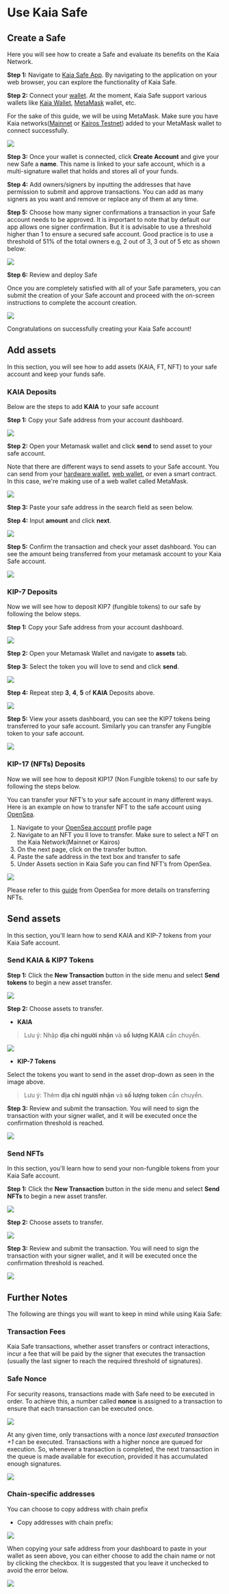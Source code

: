 # Use Kaia Safe

## Create a Safe

Here you will see how to create a Safe and evaluate its benefits on the Kaia Network.

**Step 1:** Navigate to [Kaia Safe App](https://safe.kaia.io/). By navigating to the application on your web browser, you can explore the functionality of Kaia Safe.

**Step 2:** Connect your [wallet](https://docs.ethhub.io/using-ethereum/wallets/intro-to-ethereum-wallets/). At the moment, Kaia Safe support various wallets like [Kaia Wallet](https://docs.kaiawallet.io/), [MetaMask](../../../tutorials/connecting-metamask.mdx) wallet, etc.

For the sake of this guide, we will be using MetaMask. Make sure you have Kaia networks([Mainnet](../../../tutorials/connecting-metamask.mdx#connect-to-kaia-network) or [Kairos Testnet](../../../tutorials/connecting-metamask.mdx#connect-to-kaia-network)) added to your MetaMask wallet to connect successfully.

![](/img/build/tools/kaia-safe/kaia-safe-connect-wallet.png)

**Step 3:**  Once your wallet is connected, click **Create Account** and give your new Safe a **name**. This name is linked to your safe account, which is a multi-signature wallet that holds and stores all of your funds.

**Step 4:** Add owners/signers by inputting the addresses that have permission to submit and approve transactions. You can add as many signers as you want and remove or replace any of them at any time.

**Step 5:** Choose how many signer confirmations a transaction in your Safe account needs to be approved. It is important to note that by default our app allows one signer confirmation. But it is advisable to use a threshold higher than 1 to ensure a secured safe account. Good practice is to use a threshold of 51% of the total owners e.g, 2 out of 3, 3 out of 5 etc as shown below:

![](/img/build/tools/kaia-safe/kaia-safe-create-acct.gif)

**Step 6:** Review and deploy Safe

Once you are completely satisfied with all of your Safe parameters, you can submit the creation of your Safe account and proceed with the on-screen instructions to complete the account creation.

![](/img/build/tools/kaia-safe/kaia-safe-create-review.gif)

Congratulations on successfully creating your Kaia Safe account!

## Add assets

In this section, you will see how to add assets (KAIA, FT, NFT)  to your safe account and keep your funds safe.

### KAIA Deposits

Below are the steps to add **KAIA** to your safe account

**Step 1:** Copy your Safe address from your account dashboard.

![](/img/build/tools/kaia-safe/ks-deposit-copy-addr.png)

**Step 2:** Open your Metamask wallet and click **send** to send asset to your safe account.

Note that there are different ways to send assets to your Safe account. You can send from your [hardware wallet](https://www.ledger.com/academy/crypto-hardware-wallet), [web wallet](https://medium.com/arcana-network-blog/why-web-wallets-e77c776e4d5e), or even a smart contract. In this case, we're making use of a web wallet called MetaMask.

![](/img/build/tools/kaia-safe/ks-token-send-btn.png)

**Step 3:** Paste your safe address in the search field as seen below.

**Step 4:** Input **amount** and click **next**.

![](/img/build/tools/kaia-safe/ks-token-send-details.png)

**Step 5:** Confirm the transaction and check your asset dashboard. You can see the amount being transferred from your metamask account to your Kaia Safe account.

![](/img/build/tools/kaia-safe/kaia-safe-klay-bal.png)

### KIP-7 Deposits

Now we will see how to deposit KIP7 (fungible tokens) to our safe by following the below steps.

**Step 1:** Copy your Safe address from your account dashboard.

![](/img/build/tools/kaia-safe/ks-deposit-ft-copy.png)

**Step 2:** Open your Metamask Wallet and navigate to **assets** tab.

**Step 3:** Select the token you will love to send and click **send**.

![](/img/build/tools/kaia-safe/ks-ft-send-btn.png)

**Step 4:** Repeat step **3**, **4**, **5** of **KAIA** Deposits above.

![](/img/build/tools/kaia-safe/ks-ft-send-details.png)

**Step 5:** View your assets dashboard, you can see the KIP7 tokens being transferred to your safe account. Similarly you can transfer any Fungible token to your safe account.

![](/img/build/tools/kaia-safe/ks-ft-balance.png)

### KIP-17 (NFTs) Deposits

Now we  will see how to deposit KIP17 (Non Fungible tokens) to our safe by following the steps below.

You can transfer your NFT’s to your safe account in many different ways. Here is an example on how to transfer NFT to the safe account using  [OpenSea](https://opensea.io/about).

1. Navigate to your [OpenSea account](https://testnets.opensea.io/account) profile page
2. Navigate to an NFT you ll love to transfer. Make sure to select a NFT on the Kaia Network(Mainnet or Kairos)
3. On the next page, click on the transfer button.
4. Paste the safe address in the text box and transfer to safe
5. Under Assets section in Kaia Safe you can find NFT’s from OpenSea.

![](/img/build/tools/kaia-safe/kaia-safe-trf-nft.gif)

Please refer to this [guide](https://support.opensea.io/en/articles/8866959-how-can-i-transfer-an-nft-using-opensea) from OpenSea for more details on transferring NFTs.

## Send assets

In this section, you'll learn how to send KAIA and KIP-7 tokens from your Kaia Safe account.

### Send KAIA & KIP7 Tokens <a id="Send KAIA from Safe"></a>

**Step 1:** Click the **New Transaction** button in the side menu and select **Send tokens** to begin a new asset transfer.

![](/img/build/tools/kaia-safe/kaia-safe-init-send-token.gif)

**Step 2:** Choose assets to transfer.

- **KAIA**

> Lưu ý: Nhập **địa chỉ người nhận** và **số lượng KAIA** cần chuyển.

![](/img/build/tools/kaia-safe/kaia-safe-send-token-details.gif)

- **KIP-7 Tokens**

Select the tokens you want to send in the asset drop-down as seen in the image above.

> Lưu ý: Thêm **địa chỉ người nhận** và **số lượng token** cần chuyển.

**Step 3:** Review and submit the transaction. You will need to sign the transaction with your signer wallet, and it will be executed once the confirmation threshold is reached.

![](/img/build/tools/kaia-safe/kaia-safe-review-send-tokens.gif)

### Send NFTs <a id="Send NFTs from Safe"></a>

In this section, you'll learn how to send your non-fungible tokens from your Kaia Safe account.

**Step 1:** Click the **New Transaction** button in the side menu and select **Send NFTs** to begin a new asset transfer.

![](/img/build/tools/kaia-safe/kaia-safe-init-send-nft.gif)

**Step 2:** Choose assets to transfer.

![](/img/build/tools/kaia-safe/kaia-safe-send-nft-details.gif)

**Step 3:** Review and submit the transaction. You will need to sign the transaction with your signer wallet, and it will be executed once the confirmation threshold is reached.

![](/img/build/tools/kaia-safe/kaia-safe-review-send-nft.gif)

## Further Notes <a id="Points to Note"></a>

The following are things you will want to keep in mind while using Kaia Safe:

### Transaction Fees <a id="Transaction Fees"></a>

Kaia Safe transactions, whether asset transfers or contract interactions, incur a fee that will be paid by the signer that executes the transaction (usually the last signer to reach the required threshold of signatures).

### Safe Nonce <a id="Safe Nonce"></a>

For security reasons, transactions made with Safe need to be executed in order. To achieve this, a number called **nonce** is assigned to a transaction to ensure that each transaction can be executed once.

![](/img/build/tools/kaia-safe/ks-nounce.png)

At any given time, only transactions with a nonce _last executed transaction +1_ can be executed. Transactions with a higher nonce are queued for execution. So, whenever a transaction is completed, the next transaction in the queue is made available for execution, provided it has accumulated enough signatures.

![](/img/build/tools/kaia-safe/ks-pending-tx.png)

### Chain-specific addresses <a id="Chain-specific addresses"></a>

You can choose to copy address with chain prefix

- Copy addresses with chain prefix:

![](/img/build/tools/kaia-safe/ks-chain-spec-addr.png)

When copying your safe address from your dashboard to paste in your wallet as seen above, you can either choose to add the chain name or not by clicking the checkbox. It is suggested that you leave it unchecked to avoid the error below.

![](/img/build/tools/kaia-safe/ks-chain-addr-err.png)